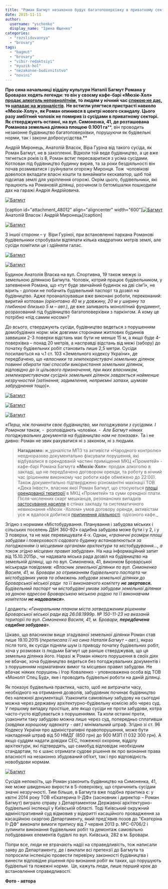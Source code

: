 ```yaml
---
title: "Роман Багмут незаконно будує багатоповерхівку в приватному секторі. Сусіди шоковані"
date: 2015-11-11
author: 
  username: "yschenko"
  display_name: "Ірина Ющенко"
categories: 
  - "rozsliduvannya"
  - "brovary"
tags: 
  - "bagmut"
  - "brovary"
  - "vibir-redaktsiyi"
  - "myuzik-hol"
  - "nezakonne-budivnitstvo"
  - "novini"
---
```


**Про сина начальниці відділу культури Наталії Багмут Романа у Броварах ходять легенди: то він у своєму кафе-барі «Мюзік-Хол» [продає алкоголь неповнолітнім](https://mpz.brovary.org/militsiya-rozbiratimetsya-chi-zakonno-prodayut-alkogol-v-myuzik-holi), то людям у нічний час [спокою не дає](https://mpz.brovary.org/krik-dushi-meshkantsiv-budinkiv-kotri-poterpayut-vid-susidstva-z-myuzik-holom), то [нападає на журналістів](/www.youtube.com/watch?v=0qla54TPGP0)**. **Не встигли улягтися пристрасті навколо «Мюзік-Холу», як Роман опинився в центрі нового скандалу. Цього разу амбітний чоловік не помирив із сусідами в приватному секторі. Як стверджують останні, на вул. Симоненка, 41, де розташована Романова земельна ділянка площею** **0.1001 га****, він проводить незаконне будівництво багатоповерхівки, порушуючи як будівельні норми, так і закони добросусідства.**

Андрій Миронець, Анатолій Власок, Віра Гуріна від такого сусіда, як Роман Багмут, не в захопленні. Відколи той веде будівництво, а це вже тягнеться років із 8, Роман встиг пересваритися з усіма сусідами. Котлован під будівництво будинку вирив, та за роки бездіяльності він почав розмиватися і руйнувати огорожу Миронця. Тож  чоловікові довелося вкладати власні кошти та винаймати екскаватор, щоб той підсипав землі для укріплення огорожі. Окрім цього, будівельники, які працюють на Романовій ділянці, розчином із бетомішалки пошкодили дах на гаражі Андрія Андрійовича.

[![Багмут](https://mpz.brovary.org/wp-content/uploads/2015/11/1.jpg)](https://mpz.brovary.org/wp-content/uploads/2015/11/1.jpg)

\[caption id="attachment\_48012" align="aligncenter" width="600"\][![Багмут](https://mpz.brovary.org/wp-content/uploads/2015/11/8.jpg)](https://mpz.brovary.org/wp-content/uploads/2015/11/8.jpg) Анатолій Власок і Андрій Миронець\[/caption\]

[![Багмут](https://mpz.brovary.org/wp-content/uploads/2015/11/9.jpg)](https://mpz.brovary.org/wp-content/uploads/2015/11/9.jpg)

З іншої сторони – у  Віри Гуріної, при встановленні паркана Романові будівельники спробували відтяпати кілька квадратних метрів землі, але сусіди помітили це і здійняли галас.

[![Багмут](https://mpz.brovary.org/wp-content/uploads/2015/11/5.jpg)](https://mpz.brovary.org/wp-content/uploads/2015/11/5.jpg)

[![Багмут](https://mpz.brovary.org/wp-content/uploads/2015/11/11.jpg)](https://mpz.brovary.org/wp-content/uploads/2015/11/11.jpg)

Будинок Анатолія Власка на вул. Спортивна, 19 також межує із земельною ділянкою Багмута. Чоловік, котрий працює будівельником, у запевнення Романа, що «тут буде звичайний будинок на дві сім’ї», не вірить - допоки не побачить будівельний паспорт та дозвіл на будівництво. Адже проаналізувавши вже виконані роботи, переконаний: виритий котлован _(орієнтовно 40 м у довжину, 20 м у ширину та глибиною близько 5 м – авт.)_, де вже заливають монолітний фундамент, розрахований під будівництво багатоповерхівки з паркінгом. А кому це потрібно «під самим носом»?

До всього, стверджують сусіди, будівництво ведеться з порушенням домобудівних норм: між довгими сторонами житлових будинків заввишки 2-3 поверхи відстань має бути не менше 15 м, а якщо буде 4-поверхівка – понад 20 метрів, а насправді відстань від межі (забору) до початку будівельних робіт становить лише 2,5 метри. Сусіди посилаються на ч.1 ст. 103 «Земельного кодексу України», де передбачено, що _«власники та землекористувачі земельних ділянок повинні обирати такі способи використання земельних ділянок, відповідно до їх цільового призначення, при яких власникам, землекористувачам сусідніх земельних ділянок завдається найменше незручностей (затінення, задимлення, неприємні запахи, шумове забруднення тощо)»_.

[![Багмут](https://mpz.brovary.org/wp-content/uploads/2015/11/4.jpg)](https://mpz.brovary.org/wp-content/uploads/2015/11/4.jpg)

[![Багмут](https://mpz.brovary.org/wp-content/uploads/2015/11/3.jpg)](https://mpz.brovary.org/wp-content/uploads/2015/11/3.jpg)

[![Багмут](https://mpz.brovary.org/wp-content/uploads/2015/11/10.jpg)](https://mpz.brovary.org/wp-content/uploads/2015/11/10.jpg)

_«Перш, ніж починати своє будівництво, ми погоджували з сусідами. І Романом також, -_  розповідають чоловіки. -  _Але Багмут ніяких погоджувальних документів на будівництво нам не показав»._ Та і не дивно: Роман не звик рахуватися ні з законом, ні з людьми.

> **Нагадаємо:** ж_урналісти МПЗ та активісти «Народного контролю» неодноразово документально фіксували порушення, які відбувалися в орендованій частині приміщення МКЦ «Прометей» - кафе-барі Романа Багмута **«Мюзік-Хол»**: продаж алкоголю в закладі, що не передбачено договором оренди, та роботу в нічний час (рішенням виконкому час роботи кафе обмежено до 22:00). Також документально підтверджено різноманітні махінації ТОВ «Дека Інвест», власник якої Роман Багмут, що стосуються [площі орендованої території](https://mpz.brovary.org/brovarska-sim-ya-istoriya-odniyeyi-kulturnoyi-shemi-chastina-2) в МКЦ «Прометей» та суми орендної плати. Після численних скарг мешканців, резонансних випадків [застосування насилля](https://mpz.brovary.org/18-kvitnya-deputati-vimagatimut-zakrittya-myuzik-holu-video) в стінах закладу та систематичного невиконання «Мюзік -Холом» умов договору оренди, активістам усе ж вдалося добитися [припинення діяльності](http://rovary.pravo-znaty.org.ua/rozkish-spokiynogo-snu-na-bulvari-nezalezhnosti-abo-gudbay-bagmut)  одіозного кафе._

Згідно з нормами «Містобудування. Планування і забудова міських і сільських поселень ДБН 360-92» садибна забудова може бути і у 2, і у 3 поверхи, та не має перевищувати 4-х. Однак, _«граничні розміри площі забудови і поверховості садового будинку встановлюються за погодженням із місцевими органами архітектури та містобудування…, а також згідно місцевих правил забудови»._ На наш інформаційний запит від 15.10.2015р., чи надавала міська рада дозвіл на будівництво на земельній ділянці, що по вул. Симоненка, 41, виконком Броварської міськради повідомив: _«Власник земельної ділянки по вул. Симоненка Василя, 41, м. Бровари за отриманням будівельного паспорта чи містобудівних умов та обмежень забудови земельної ділянки до Броварської міської ради  та її виконавчого комітету **не звертався.** Будівельний паспорт чи містобудівні умови забудови земельної ділянки за даною адресою Броварською міською радою та її виконавчим комітетом **не надавалися**»._

І додають: _«Генеральним планом міста затвердженим рішенням Броварської міської ради від 26.08.1999р. № 150-11-23 на вказаній території по вул. Симоненка Василя, 41, м. Бровари, **передбачена садибна забудова**»._

Цікаво, що власником вище згадуваної земельної ділянки Роман став лише 19.10.2015 (_переписала її на сина Наталія Багмут – авт._), якраз після того, як сусіди підняли шум із приводу початку будівельних робіт, хоча у розмовах із людьми Багмут ще раніше стверджував, що ця земельна ділянка його. Наразі ж Роман ніякого порушення в своїх діях не вбачає, хоча будівництво ведеться без погоджувальних документів і з порушенням нормативних вимог та місцевих правил забудови. Не вбачає ніяких порушень і Ігор Коваленко - уповноважена особа від ТОВ «Моноліт Спец Буд», яке і проводить будівельні роботи на даній ділянці.

Як показує будівельна практика, часто, щоб не витрачати часу, необхідного на отримання дозволів, забудовник починає будівництво без належної документації. Узаконити самовільну забудову на сьогодні можна через державну архітектурно-будівельну комісію або через суд. У першому випадку простіше, але якщо сусіди не проти забудови, котра часто-густо відбувається з порушеннями. Та коли останні проти, узаконити таку забудово можна лише через суд, попередньо сплативши _(завдяки хорошому адвокату - авт.)_ мінімальний штраф. Згідно зі ст. 96 Кодексу України про адміністративні правопорушення, може бути накладений штраф від 50 НМДГ (850 грн) до 900 МЗП (1 032 300 грн). А якщо суддям надати довідки СЕС, пожежної охорони, відділу архітектури, які підтвердять, що самобуд відповідає необхідним стандартам, то є шанс отримати судове рішення як про визнання права власності на незаконно збудований об’єкт, так і про відповідність новобудови нормам.

[![Багмут](https://mpz.brovary.org/wp-content/uploads/2015/11/7.jpg)](https://mpz.brovary.org/wp-content/uploads/2015/11/7.jpg)

Сусідів непокоїть, що Роман узаконить будівництво на Симоненка, 41, яке може швиденько вирости в 5-поверхівку, що спричинить сусідам значні незручності. Тим більше, в Багмута вже подібна практика є: у квітні 2014 року ТОВ «Єкатерина ІІ-ДФ» (засновник і директор – Роман Багмут) виграло справу з Департаментом Державної архітектурно-будівельної інспекції у Київській області. Тоді Київський окружний адміністративний суд відмовив у відкритті касаційного провадження за касаційною скаргою Департаменту, який пред'явив позов до "Єкатєріна ІІ-ДФ" виконати вимоги припису від 7 червня 2013 р. №С-0706/2 і зупинити виконання будівельних робіт та демонтаж самовільно побудованих елементів будівлі по вул. Київська, 282 в м. Бровари.

Попри все, люди не втрачають надії на справедливість, тож написали заяву до Департаменту, де і виклали всі претензії до Багмута та попросили інспекцію провести перевірку законності будівництва і винести відповідне рішення про визнання робіт як таких, що порушують будівельні та пожежні норми.  Це, кажуть люди, лише перший крок до встановлення справедливості.

**Фото - автора**
